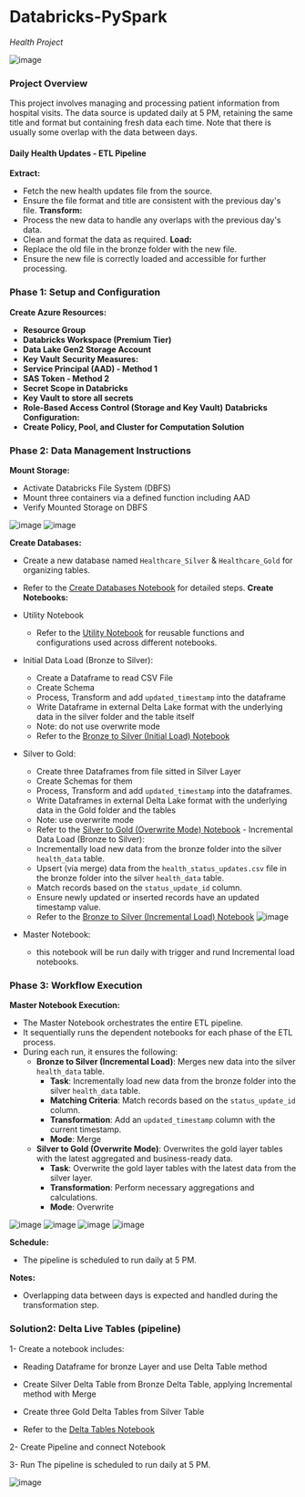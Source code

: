 
# Databricks-PySpark 
*Health Project*

![image](https://github.com/user-attachments/assets/b694b6d8-eb7a-4836-9162-8fc21c4c6c6d)



### Project Overview

This project involves managing and processing patient information from hospital visits. The data source is updated daily at 5 PM, retaining the same title and format but containing fresh data each time. Note that there is usually some overlap with the data between days.

#### Daily Health Updates - ETL Pipeline
 **Extract:**
   - Fetch the new health updates file from the source.
   - Ensure the file format and title are consistent with the previous day's file.
 **Transform:**
   - Process the new data to handle any overlaps with the previous day's data.
   - Clean and format the data as required.
 **Load:**
   - Replace the old file in the bronze folder with the new file.
   - Ensure the new file is correctly loaded and accessible for further processing.

### Phase 1: Setup and Configuration
 **Create Azure Resources:**
   - **Resource Group**
   - **Databricks Workspace (Premium Tier)**
   - **Data Lake Gen2 Storage Account**
   - **Key Vault**
 **Security Measures:**
   - **Service Principal (AAD) - Method 1**
   - **SAS Token - Method 2**
   - **Secret Scope in Databricks**
   - **Key Vault to store all secrets**
   - **Role-Based Access Control (Storage and Key Vault)**
 **Databricks Configuration:**
   - **Create Policy, Pool, and Cluster for Computation Solution**

### Phase 2: Data Management Instructions
 **Mount Storage:**
   - Activate Databricks File System (DBFS)
   - Mount three containers via a defined function including AAD
   - Verify Mounted Storage on DBFS

![image](https://github.com/user-attachments/assets/81ab7a9e-e203-4386-b5ee-8b5dc92d1e0f)
![image](https://github.com/user-attachments/assets/8d98f238-0f2e-4a0f-a687-e69c09539fc1)


 **Create Databases:**
   - Create a new database named `Healthcare_Silver` & `Healthcare_Gold` for organizing tables.
   - Refer to the [Create Databases Notebook](https://github.com/omidsaraf/Databricks-PySpark/blob/main/05-%20Notebooks/02-%20Create%20Databases.md) for detailed steps.
 **Create Notebooks:**
   - Utility Notebook
     - Refer to the [Utility Notebook](https://github.com/omidsaraf/Databricks-PySpark/blob/main/05-%20Notebooks/01-%20Utility%20Notebook) for reusable functions and configurations used across different notebooks.
   - Initial Data Load (Bronze to Silver):
     - Create a Dataframe to read CSV File
     - Create Schema
     - Process, Transform and add `updated_timestamp` into the dataframe
     - Write Dataframe in external Delta Lake format with the underlying data in the silver folder and the table itself
     - Note: do not use overwrite mode
     - Refer to the [Bronze to Silver (Initial Load) Notebook](https://github.com/omidsaraf/Databricks-PySpark/blob/main/05-%20Notebooks/03-%20Bronze%20to%20Silver%20(initial%20load).md)
   - Silver to Gold:
     - Create three Dataframes from file sitted in Silver Layer
     - Create Schemas for them
     - Process, Transform and add `updated_timestamp` into the dataframes.
     - Write Dataframes in external Delta Lake format with the underlying data in the Gold folder and the tables
     - Note: use overwrite mode
     - Refer to the [Silver to Gold (Overwrite Mode) Notebook](https://github.com/omidsaraf/Databricks-PySpark/blob/main/05-%20Notebooks/04-%20Silver%20to%20Gold%20(Overwrite%20mode).md)    - Incremental Data Load (Bronze to Silver):
     - Incrementally load new data from the bronze folder into the silver `health_data` table.
     - Upsert (via merge) data from the `health_status_updates.csv` file in the bronze folder into the silver `health_data` table.
     - Match records based on the `status_update_id` column.
     - Ensure newly updated or inserted records have an updated timestamp value.
     - Refer to the [Bronze to Silver (Incremental Load) Notebook](https://github.com/omidsaraf/Databricks-PySpark/blob/main/05-%20Notebooks/06-%20Bronze%20to%20Silver%20Notebook%20(incremental%20load).md)
![image](https://github.com/user-attachments/assets/1e380242-42a7-485d-9ee4-b88489df8f6b)

   - Master Notebook:
     - this notebook will be run daily with trigger and rund Incremental load notebooks.

### Phase 3: Workflow Execution
 **Master Notebook Execution:**
   - The Master Notebook orchestrates the entire ETL pipeline.
   - It sequentially runs the dependent notebooks for each phase of the ETL process.
   - During each run, it ensures the following:
     - **Bronze to Silver (Incremental Load)**: Merges new data into the silver `health_data` table.
         - **Task**: Incrementally load new data from the bronze folder into the silver `health_data` table.
         - **Matching Criteria**: Match records based on the `status_update_id` column.
         - **Transformation**: Add an `updated_timestamp` column with the current timestamp.
         - **Mode**: Merge
     - **Silver to Gold (Overwrite Mode)**: Overwrites the gold layer tables with the latest aggregated and business-ready data.
         - **Task**: Overwrite the gold layer tables with the latest data from the silver layer.
         - **Transformation**: Perform necessary aggregations and calculations.
         - **Mode**: Overwrite

![image](https://github.com/user-attachments/assets/5dab6624-ed2e-49cf-8cb0-5e1784aa1c9e)
![image](https://github.com/user-attachments/assets/9b70e669-2d83-4352-a891-2fd6e7751486)
![image](https://github.com/user-attachments/assets/4490f1f5-26ef-44cc-bb6a-9b632d6c4de3)
![image](https://github.com/user-attachments/assets/01780a06-7fff-43f3-be40-2cf404114ffe)


**Schedule:**
- The pipeline is scheduled to run daily at 5 PM.

**Notes:**
- Overlapping data between days is expected and handled during the transformation step.

### Solution2: Delta Live Tables (pipeline)

1- Create a notebook includes:
- Reading Dataframe for bronze Layer and use Delta Table method
- Create Silver Delta Table from Bronze Delta Table, applying Incremental method with Merge
- Create three Gold Delta Tables from Silver Table

- Refer to the [Delta Tables Notebook](https://github.com/omidsaraf/Databricks-PySpark-Project/blob/main/06-%20Pipeline%20(Delta%20Live%20Tables)/01-%20Delta%20Tables%20Notebook.md)


2- Create Pipeline and connect Notebook

3- Run The pipeline is scheduled to run daily at 5 PM.

![image](https://github.com/user-attachments/assets/05df8912-859e-4dd1-bfe8-ddb69f65cdf0)

